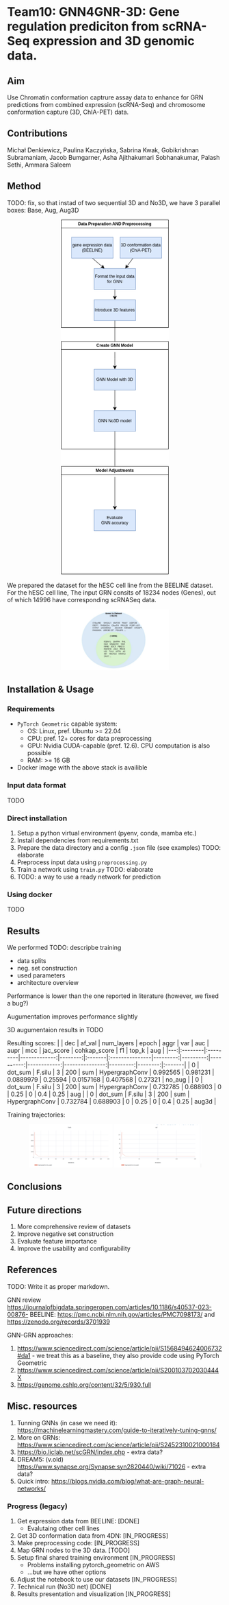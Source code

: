 # Team10: GNN4GNR-3D: Gene regulation prediciton from scRNA-Seq expression and 3D genomic data.

## Aim

Use Chromatin conformation captrure assay data to enhance for GRN predictions from combined expression (scRNA-Seq) and chromosome conformation capture (3D, ChIA-PET) data.

## Contributions

Michał Denkiewicz, Paulina Kaczyńska, Sabrina Kwak, Gobikrishnan Subramaniam, Jacob Bumgarner, Asha Ajithakumari Sobhanakumar, Palash Sethi, Ammara Saleem

## Method

TODO: fix, so that instad of two sequential 3D and No3D, we have 3 parallel boxes: Base, Aug, Aug3D

<p align="center">
  <img src="./img/workflow.png" width="50%"/>
</p>

We prepared the dataset for the hESC cell line from the BEELINE dataset.
For the hESC cell line, The input GRN consits of 18234 nodes (Genes), out of which 14996 have corresponding scRNASeq data.

<p align="center">
  <img src="./img/dataComparison.jpg" width="50%"/>
</p>

## Installation & Usage

### Requirements

* `PyTorch Geometric` capable system:
  * OS: Linux, pref. Ubuntu >= 22.04
  * CPU: pref. 12+ cores for data preprocessing
  * GPU: Nvidia CUDA-capable (pref. 12.6). CPU computation is also possible
  * RAM: >= 16 GB
* Docker image with the above stack is availible

### Input data format

TODO

### Direct installation

1. Setup a python virtual environment (pyenv, conda, mamba etc.)
2. Install dependencies from requirements.txt
3. Prepare the data directory and a config `.json` file (see examples) TODO: elaborate
4. Preprocess input data using `preprocessing.py`
5. Train a network using `train.py` TODO: elaborate
6. TODO: a way to use a ready network for prediction
  
### Using docker

TODO

## Results

We performed TODO: descripbe training
* data splits
* neg. set construction
* used parameters
* architecture overview

Performance is lower than the one reported in literature (however, we fixed a bug?)

Augumentation improves performance slightly

3D augumentaion results in TODO

Resulting scores:
|    | dec     | af_val   |   num_layers |   epoch | aggr   | var            |      auc |     aupr |       mcc |   jac_score |   cohkap_score |       f1 |   top_k | aug    |
|---:|:--------|:---------|-------------:|--------:|:-------|:---------------|---------:|---------:|----------:|------------:|---------------:|---------:|--------:|:-------|
|  0 | dot_sum | F.silu   |            3 |     200 | sum    | HypergraphConv | 0.992565 | 0.981231 | 0.0889979 |     0.25594 |      0.0157168 | 0.407568 | 0.27321 | no_aug |
|  0 | dot_sum | F.silu   |            3 |     200 | sum    | HypergraphConv | 0.732785 | 0.688903 | 0         |     0.25    |      0         | 0.4      | 0.25    | aug    |
|  0 | dot_sum | F.silu   |            3 |     200 | sum    | HypergraphConv | 0.732784 | 0.688903 | 0         |     0.25    |      0         | 0.4      | 0.25    | aug3d  |

Training trajectories:
<p align="center">
  <img src="./img/train.png" width="80%"/>
</p>

## Conclusions

## Future directions

1. More comprehensive review of datasets
2. Improve negative set construction
3. Evaluate feature importance
4. Improve the usability and configurability

## References

TODO: Write it as proper markdown.

GNN review https://journalofbigdata.springeropen.com/articles/10.1186/s40537-023-00876-
BEELINE: https://pmc.ncbi.nlm.nih.gov/articles/PMC7098173/ and https://zenodo.org/records/3701939

GNN-GRN approaches:
1. https://www.sciencedirect.com/science/article/pii/S1568494624006732#da1 - we treat this as a baseline, they also provide code using PyTorch Geometric
2. https://www.sciencedirect.com/science/article/pii/S200103702030444X
3. https://genome.cshlp.org/content/32/5/930.full

## Misc. resources
1. Tunning GNNs (in case we need it): https://machinelearningmastery.com/guide-to-iteratively-tuning-gnns/
2. More on GRNs: https://www.sciencedirect.com/science/article/pii/S2452310021000184
3. https://bio.liclab.net/scGRN/index.php - extra data?
4. DREAM5: (v.old) https://www.synapse.org/Synapse:syn2820440/wiki/71026 - extra data?
1. Quick intro: https://blogs.nvidia.com/blog/what-are-graph-neural-networks/

### Progress (legacy)

1. Get expression data from BEELINE: [DONE]
   * Evalutaing other cell lines
2. Get 3D conformation data from 4DN: [IN_PROGRESS]
3. Make preprocessing code: [IN_PROGRESS]
4. Map GRN nodes to the 3D data. [TODO]
5. Setup final shared training environment [IN_PROGRESS]
   * Problems installing pytorch_geometric on AWS
   * ...but we have other options
6. Adjust the notebook to use our datasets [IN_PROGRESS]
7. Technical run (No3D net) [DONE]
8. Results presentation and visualization [IN_PROGRESS]
   
